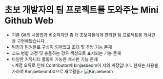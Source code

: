 # 초보 개발자의 팀 프로젝트를 도와주는 Mini Github Web  
- 기존 Git의 사용법과 비슷하지만 좀 더 초보자들에게 편리한 팀 프로젝트용 게시판을 구현해봤습니다.<br>  
- 팀장과 팀원들로 구성이 되어있고 초대 및 추방 기능 존재<br>  
- 코드 병합 과정 및 충돌하는 경우 색상으로 표시되는 기능 존재<br>  
- 다양한 커뮤니티 활동이 가능한 게시판 기능 존재<br>
  <계정 오류로 인해 Contributor에 kinjaebeom이 저의 계정입니다. 현재는 사용불가하여 Kimjaebeom00으로 새로활동>
![Kinjaebeom](https://github.com/user-attachments/assets/911b94ec-c960-4ca1-ac59-a01fe05724c1)
